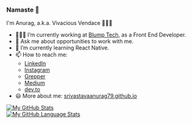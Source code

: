 ### Namaste 🙏

I'm Anurag, a.k.a. Vivacious Vendace 👨🏽‍💻

- 👨🏽‍💻 I’m currently working at [Blump Tech](https://www.blump.tech/), as a Front End Developer.
- 💬 Ask me about opportunities to work with me.
- 🌱 I’m currently learning React Native.
- 📫 How to reach me:
  - [LinkedIn](https://www.linkedin.com/in/srivastavaanurag79/)
  - [Instagram](https://www.instagram.com/srivastavaanurag79/)
  - [Grepper](https://www.codegrepper.com/profile/anurag-srivastava)
  - [Medium](https://srivastavaanurag79.medium.com/)
  - [dev.to](https://dev.to/srivastavaanurag79)
- 😃 More about me: [srivastavaanurag79.github.io](https://srivastavaanurag79.github.io/)

<!--
**srivastavaanurag79/srivastavaanurag79** is a ✨ _special_ ✨ repository because its `README.md` (this file) appears on your GitHub profile.

Here are some ideas to get you started:

- 🔭 I’m currently working on ...
- 🌱 I’m currently learning ...
- 👯 I’m looking to collaborate on ...
- 🤔 I’m looking for help with ...
- 💬 Ask me about ...
- 📫 How to reach me: ...
- 😄 Pronouns: ...
- ⚡ Fun fact: ...
-->

[![My GitHub Stats](https://github-readme-stats.vercel.app/api/?username=srivastavaanurag79&count_private=true&theme=tokyonight&showicons=true)]()  
[![My GitHub Language Stats](https://github-readme-stats.vercel.app/api/top-langs/?username=srivastavaanurag79&langs_count=5&theme=tokyonight)]()
